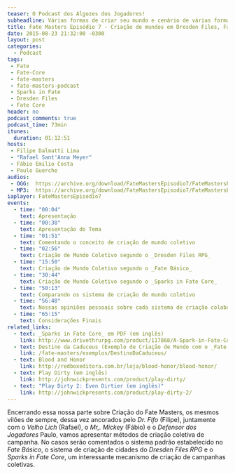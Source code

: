 ```yaml
---
teaser: O Podcast dos Algozes dos Jogadores!
subheadline: Várias formas de criar seu mundo e cenário de várias formas
title: Fate Masters Episódio 7 - Criação de mundos em Dresden Files, Fate Básico e Spark
date: 2015-08-23 21:32:00 -0300
layout: post
categories:
  - Podcast
tags:
 - Fate
 - Fate-Core
 - fate-masters
 - fate-masters-podcast
 - Sparks in Fate
 - Dresden Files
 - Fate Core
header: no
podcast_comments: true 
podcast_time: 73min
itunes:
  duration: 01:12:51
hosts:
 - Filipe Dalmatti Lima
 - "Rafael Sant'Anna Meyer"
 - Fábio Emilio Costa
 - Paulo Guerche
audios:
 - OGG:  https://archive.org/download/FateMastersEpisodio7/FateMastersEp7.ogg
 - MP3:  https://archive.org/download/FateMastersEpisodio7/FateMastersEp7.mp3
iaplayer: FateMastersEpisodio7
events: 
  - time: "00:04"
    text: Apresentação
  - time: "00:38"
    text: Apresentação do Tema
  - time: "01:51"
    text: Comentando o conceito de criação de mundo coletivo
  - time: "02:56"
    text: Criação de Mundo Coletivo segundo o _Dresden Files RPG_
  - time: "15:50"
    text: Criação de Mundo Coletivo segundo o _Fate Básico_
  - time: "30:44"
    text: Criação de Mundo Coletivo segundo o _Sparks in Fate Core_
  - time: "50:13"
    text: Comparando os sistema de criação de mundo coletivo
  - time: "56:48"
    text: Nossas opiniões pessoais sobre cada sistema de criação colaborativa de mudo
  - time: "65:15"
    text: Considerações Finais
related_links:
  - text: _Sparks in Fate Core_ em PDF (em inglês)
    link: http://www.drivethrurpg.com/product/117868/A-Spark-in-Fate-Core
  - text: Destino da Caduceus (Exemplo de Criação de Mundo com o _Fate Básico_)
    link: /fate-masters/exemplos/DestinoDaCaduceus/
  - text: Blood and Honor
    link: http://redboxeditora.com.br/loja/blood-honor/blood-honor/
  - text: Play Dirty (em inglês)
    link: http://johnwickpresents.com/product/play-dirty/
  - text: "Play Dirty 2: Even Dirtier (em inglês)"
    link: http://johnwickpresents.com/product/play-dirty-2/
---
```


Encerrando essa nossa  parte sobre Criação do Fate  Masters, os mesmos
vilões  de sempre,  dessa  vez ancorados  pelo  _Dr.  Fifo_  (Filipe),
juntamente com  o _Velho Lich_ (Rafael),  o _Mr,. Mickey_ (Fábio)  e o
_Defensor dos  Jogadores_ Paulo,  vamos apresentar métodos  de criação
coletiva  de campanha.   No casos  serão comentados  o sistema  padrão
estabelecido  no _Fate  Básico_, o  sistema de  criação de  cidades do
_Dresden  Files  RPG_ e  o  _Sparks  in  Fate Core_,  um  interessante
mecanismo de criação de campanhas coletivas.
